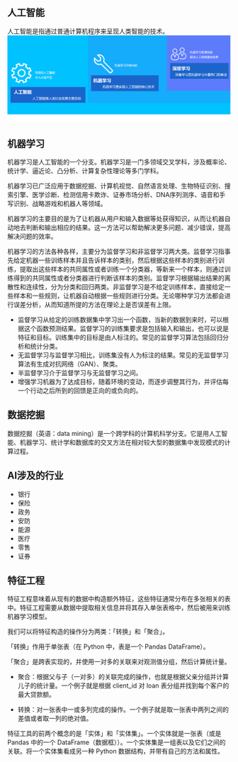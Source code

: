## 人工智能
人工智能是指通过普通计算机程序来呈现人类智能的技术。
![](
  ./img/m-d.png)
## 机器学习
机器学习是人工智能的一个分支。机器学习是一门多领域交叉学科，涉及概率论、统计学、逼近论、凸分析、计算复杂性理论等多门学科。

机器学习已广泛应用于数据挖掘、计算机视觉、自然语言处理、生物特征识别、搜索引擎、医学诊断、检测信用卡欺诈、证券市场分析、DNA序列测序、语音和手写识别、战略游戏和机器人等领域。

机器学习的主要目的是为了让机器从用户和输入数据等处获得知识，从而让机器自动地去判断和输出相应的结果。这一方法可以帮助解决更多问题、减少错误，提高解决问题的效率。

机器学习的方法各种各样，主要分为监督学习和非监督学习两大类。监督学习指事先给定机器一些训练样本并且告诉样本的类别，然后根据这些样本的类别进行训练，提取出这些样本的共同属性或者训练一个分类器，等新来一个样本，则通过训练得到的共同属性或者分类器进行判断该样本的类别。监督学习根据输出结果的离散性和连续性，分为分类和回归两类。非监督学习是不给定训练样本，直接给定一些样本和一些规则，让机器自动根据一些规则进行分类。无论哪种学习方法都会进行误差分析，从而知道所提的方法在理论上是否误差有上限。
- 监督学习从给定的训练数据集中学习出一个函数，当新的数据到来时，可以根据这个函数预测结果。监督学习的训练集要求是包括输入和输出，也可以说是特征和目标。训练集中的目标是由人标注的。常见的监督学习算法包括回归分析和统计分类。
- 无监督学习与监督学习相比，训练集没有人为标注的结果。常见的无监督学习算法有生成对抗网络（GAN）、聚类。
- 半监督学习介于监督学习与无监督学习之间。
- 增强学习机器为了达成目标，随着环境的变动，而逐步调整其行为，并评估每一个行动之后所到的回馈是正向的或负向的。
## 数据挖掘
数据挖掘（英语：data mining）是一个跨学科的计算机科学分支。它是用人工智能、机器学习、统计学和数据库的交叉方法在相对较大型的数据集中发现模式的计算过程。
## AI涉及的行业
- 银行
- 保险
- 政务
- 安防
- 能源
- 医疗
- 零售
- 证券

## 特征工程

特征工程意味着从现有的数据中构造额外特征，这些特征通常分布在多张相关的表中。特征工程需要从数据中提取相关信息并将其存入单张表格中，然后被用来训练机器学习模型。

我们可以将特征构造的操作分为两类：「转换」和「聚合」。

「转换」作用于单张表（在 Python 中，表是一个 Pandas DataFrame）。

「聚合」是跨表实现的，并使用一对多的关联来对观测值分组，然后计算统计量。

- 聚合：根据父与子（一对多）的关联完成的操作，也就是根据父亲分组并计算儿子的统计量。一个例子就是根据 client_id 对 loan 表分组并找到每个客户的最大贷款额。

- 转换：对一张表中一或多列完成的操作。一个例子就是取一张表中两列之间的差值或者取一列的绝对值。

特征工具的前两个概念的是「实体」和「实体集」。一个实体就是一张表（或是 Pandas 中的一个 DataFrame（数据框））。一个实体集是一组表以及它们之间的关联。将一个实体集看成另一种 Python 数据结构，并带有自己的方法和属性。


